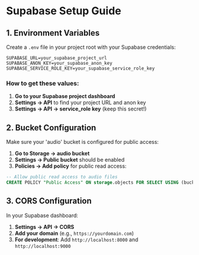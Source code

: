# Supabase Setup Guide

## 1. Environment Variables

Create a `.env` file in your project root with your Supabase credentials:

```env
SUPABASE_URL=your_supabase_project_url
SUPABASE_ANON_KEY=your_supabase_anon_key
SUPABASE_SERVICE_ROLE_KEY=your_supabase_service_role_key
```

### How to get these values:

1. **Go to your Supabase project dashboard**
2. **Settings → API** to find your project URL and anon key
3. **Settings → API → service_role key** (keep this secret!)

## 2. Bucket Configuration

Make sure your 'audio' bucket is configured for public access:

1. **Go to Storage → audio bucket**
2. **Settings → Public bucket** should be enabled
3. **Policies → Add policy** for public read access:

```sql
-- Allow public read access to audio files
CREATE POLICY "Public Access" ON storage.objects FOR SELECT USING (bucket_id = 'audio');
```

## 3. CORS Configuration

In your Supabase dashboard:
1. **Settings → API → CORS**
2. **Add your domain** (e.g., `https://yourdomain.com`)
3. **For development**: Add `http://localhost:8000` and `http://localhost:9000` 